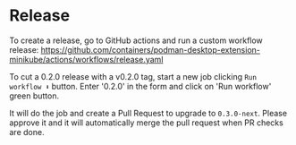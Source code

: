 # Release

To create a release, go to GitHub actions and run a custom workflow release:
https://github.com/containers/podman-desktop-extension-minikube/actions/workflows/release.yaml

To cut a 0.2.0 release with a v0.2.0 tag, start a new job clicking `Run workflow ⬇️` button.
Enter '0.2.0' in the form and click on 'Run workflow' green button.

It will do the job and create a Pull Request to upgrade to `0.3.0-next`.
Please approve it and it will automatically merge the pull request when PR checks are done.
